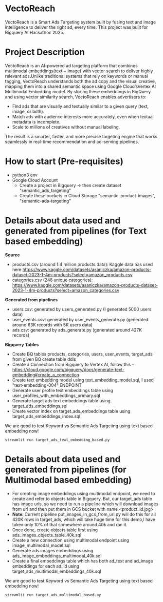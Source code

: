 # VectoReach
VectoReach is a Smart Ads Targeting system built by fusing text and image intelligence to deliver the right ad, every time. This project was built for Bigquery AI Hackathon 2025.

# Project Description
VectoReach is an AI-powered ad targeting platform that combines multimodal embeddings(text + image) with vector search to deliver highly relevant ads.Unlike traditional systems that rely on keywords or manual tagging, VectoReach understands both the ad copy and the visual creative, mapping them into a shared semantic space using Google Cloud’sVertex AI Multimodal Embedding model. 
By storing these embeddings in BigQuery and using vector similarity search, VectoReach enables advertisers to:
* Find ads that are visually and textually similar to a given query (text, image, or both).
* Match ads with audience interests more accurately, even when textual metadata is incomplete.
* Scale to millions of creatives without manual labeling.

The result is a smarter, faster, and more precise targeting engine that works
seamlessly in real-time recommendation and ad-serving pipelines.

# How to start (Pre-requisites)
* python3 env
* Google Cloud Account
    - Create a project in Bigquery -> then create dataset "semantic_ads_targeting"
    - Create these buckets in Cloud Storage "semantic-product-images", "semantic-ads-targeting"

# Details about data used and generated from pipelines (for Text based embedding)
**Source**
* products.csv (around 1.4 million products data): Kaggle data has used here https://www.kaggle.com/datasets/asaniczka/amazon-products-dataset-2023-1-4m-products?select=amazon_products.csv
* categories.csv (248 unique categories): https://www.kaggle.com/datasets/asaniczka/amazon-products-dataset-2023-1-4m-products?select=amazon_categories.csv

**Generated from pipelines**
* users.csv: generated by users_generated.py (I generated 5000 users data)
* user_events.csv: generated by user_events_generate.py (generated around 63K records with 5K users data)
* ads.csv: generated by ads_generate.py (generated around 427K records)

**Bigquery Tables**
* Create BQ tables products, categories, users, user_events, target_ads from given BQ create table ddls
* Create a Connection from Bigquery to Vertex AI, follow this - https://cloud.google.com/bigquery/docs/generate-text-embedding#create_a_connection
* Create text embedding model using text_embedding_model.sql, I used "text-embedding-004" ENDPOINT
* Generate user profile text embeddings table using user_profiles_with_embeddings_primary.sql
* Generate target ads text embeddings table using target_ads_embeddings.sql
* Create vector index on target_ads_embeddings table using target_ads_embeddings_index.sql

We are good to test Keyword vs Semantic Ads Targeting using text based embedding now!

`streamlit run target_ads_text_embedding_based.py`


# Details about data used and generated from pipelines (for Multimodal based embedding)
* For creating image embeddings using multimodal endpoint, we need to create and refer to objects table in Bigquery.
  But, our target_ads table has image urls, so we need to run a pipeline which will download images from url and then
  put them in GCS bucket with name <product_id.jpg>
* **Note**: Current pipeline put_images_in_gcs_from_url.py will do this for all 420K rows in target_ads, which will take huge time
  for this demo,I have taken only 10% of that somewhere around 40k and ran it.
* Once done, create objects table first using ads_images_objects_table_40k.sql
* Create a new connection using multimodal endpoint using image_multimodal_model.sql
* Generate ads images embeddings using ads_image_embeddings_multimodal_40k.sql
* Create a final embeddings table which has both ad_text and ad_image embeddings for each ad_id using target_ads_multimodal_embeddings_40k.sql

We are good to test Keyword vs Semantic Ads Targeting using text based embedding now!

`streamlit run target_ads_multimodal_based.py`
